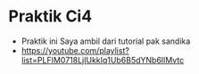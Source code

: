 # Praktik Ci4
* Praktik ini Saya ambil dari tutorial pak sandika
* https://youtube.com/playlist?list=PLFIM0718LjIUkkIq1Ub6B5dYNb6IlMvtc
